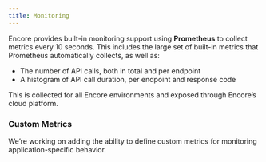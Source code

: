 ```yaml
---
title: Monitoring
---
```


Encore provides built-in monitoring support using **Prometheus** to collect metrics every 10 seconds. This includes the large set of built-in metrics that Prometheus automatically collects, as well as: 

* The number of API calls, both in total and per endpoint
* A histogram of API call duration, per endpoint and response code

This is collected for all Encore environments and exposed through Encore’s cloud platform.

### Custom Metrics

We’re working on adding the ability to define custom metrics for monitoring application-specific behavior.